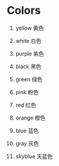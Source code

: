 # Colors

1. yellow 黄色

2. white 白色

3. purple 紫色

4. black 黑色

5. green 绿色

6. pink 粉色

7. red 红色

8. orange 橙色

9. blue 蓝色

10. gray 灰色

11. skyblue 天蓝色
